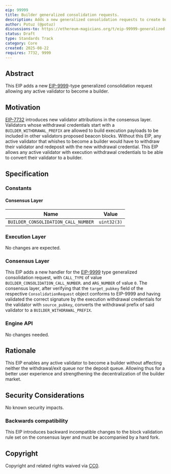 ```yaml
---
eip: 99999
title: Builder generalized consolidation requests.
description: Adds a new generalized consolidation requests to create builders.
author: Potuz (@potuz)
discussions-to: https://ethereum-magicians.org/t/eip-99999-generalized-consolidation-requests/11111
status: Draft
type: Standards Track
category: Core
created: 2025-08-22
requires: 7732, 9999
---
```


## Abstract

This EIP adds a new [EIP-9999](./EIP/9999.md)-type generalized consolidation request allowing any active validator to become a builder.

## Motivation

[EIP-7732](./eip-7732.md) introduces new validator attributions in the consensus layer. Validators whose withdrawal credentials start with a `BUILDER_WITHDRAWAL_PREFIX` are allowed to build execution payloads to be included in other validators proposed beacon blocks. Without this EIP, any active validator that whishes to become a builder would have to withdraw their validator and redeposit with the new withdrawal credential. This EIP allows any active validator with execution withdrawal credentials to be able to convert their validator to a builder.

## Specification

### Constants

#### Consensus Layer

| Name | Value |
| - | - |
| `BUILDER_CONSOLIDATION_CALL_NUMBER` | `uint32(3)` |

### Execution Layer

No changes are expected.

### Consensus Layer

This EIP adds a new handler for the [EIP-9999](./eip-9999.md) type generalized consolidation request, with `CALL_TYPE` of value `BUILDER_CONSOLIDATION_CALL_NUMBER`. and `ARG_NUMBER` of value `0`. The consensus layer, after verifying that the `target_pubkey` field of the respective `ConsolidationRequest` object conforms to EIP-9999 and having validated the correct signature by the execution withdrawal credentials for the validator with `source_pubkey`, converts the withdrawal prefix of said validator to a `BUILDER_WITHDRAWAL_PREFIX`.

### Engine API

No changes needed.

## Rationale
This EIP enables any active validator to become a builder without affecting neither the withdrawal/exit queue nor the deposit queue. Allowing thus for a better user experience and strengthening the decentralization of the builder market.

## Security Considerations

No known security impacts.

### Backwards compatibility

This EIP introduces backward incompatible changes to the block validation rule set on the consensus layer and must be accompanied by a hard fork.

## Copyright

Copyright and related rights waived via [CC0](../LICENSE.md).
